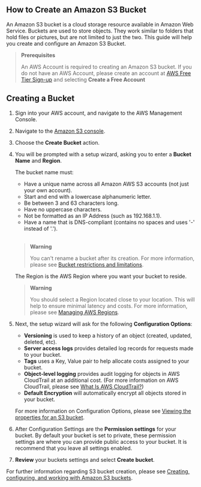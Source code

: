 ## How to Create an Amazon S3 Bucket ##

An Amazon S3 bucket is a cloud storage resource available in Amazon Web Service. Buckets are used to store objects. They work similar to folders that hold files or pictures, but are not limited to just the two. This guide will help you create and configure an Amazon S3 Bucket.

   > **Prerequisites**
   >
   > An AWS Account is required to creating an Amazon S3 bucket. If you do not have an AWS Account, please create an account at [AWS Free Tier Sign-up](https://aws.amazon.com/free/?all-free-tier.sort-by=item.additionalFields.SortRank&all-free-tier.sort-order=asc) and selecting **Create a Free Account**

## Creating a Bucket ##

1. Sign into your AWS account, and navigate to the AWS Management Console.

2. Navigate to the [Amazon S3 console](https://console.aws.amazon.com/s3/).

3. Choose the **Create Bucket** action.

4. You will be prompted with a setup wizard, asking you to enter a **Bucket Name** and **Region**.

   The bucket name must:

   - Have a unique name across all Amazon AWS S3 accounts (not just your own account).
   - Start and end with a lowercase alphanumeric letter.
   - Be between 3 and 63 characters long.
   - Have no uppercase characters.
   - Not be formatted as an IP Address (such as 192.168.1.1).
   - Have a name that is DNS-compliant (contains no spaces and uses '-' instead of '.').
   <br />

   > **Warning**
   >
   > You can't rename a bucket after its creation. For more information, please see [Bucket restrictions and limitations](https://docs.aws.amazon.com/AmazonS3/latest/userguide/BucketRestrictions.html#bucketnamingrules).

   The Region is the AWS Region where you want your bucket to reside.

   > **Warning**
   >
   > You should select a Region located close to your location. This will help to ensure minimal latency and costs. For more information, please see [Managing AWS Regions](https://docs.aws.amazon.com/general/latest/gr/rande-manage.html).

5. Next, the setup wizard will ask for the following **Configuration Options**:

   - **Versioning** is used to keep a history of an object (created, updated, deleted, etc).
   - **Server access logs** provides detailed log records for requests made to your bucket.
   - **Tags** uses a Key, Value pair to help allocate costs assigned to your bucket.
   - **Object-level logging** provides audit logging for objects in AWS CloudTrail at an additional cost. (For more information on AWS CloudTrail, please see [What Is AWS CloudTrail?](https://docs.aws.amazon.com/awscloudtrail/latest/userguide/cloudtrail-user-guide.html))
   - **Default Encryption** will automatically encrypt all objects stored in your bucket.

   For more information on Configuration Options, please see [Viewing the properties for an S3 bucket](https://docs.aws.amazon.com/AmazonS3/latest/userguide/view-bucket-properties.html).

6. After Configuration Settings are the **Permission settings** for your bucket. By default your bucket is set to private, these permission settings are where you can provide public access to your bucket. It is recommend that you leave all settings enabled.

7. **Review** your buckets settings and select **Create bucket**.

For further information regarding S3 bucket creation, please see [Creating, configuring, and working with Amazon S3 buckets](https://docs.aws.amazon.com/AmazonS3/latest/userguide/creating-buckets-s3.html).
